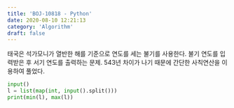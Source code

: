 ```yaml
---
title: 'BOJ-10818 - Python'
date: 2020-08-10 12:21:13
category: 'Algorithm'
draft: false
---
```

태국은 석가모니가 열반한 해를 기준으로 연도를 세는 불기를 사용한다. 불기 연도를 입력받은 후 서기 연도를 출력하는 문제. 543년 차이가 나기 때문에 간단한 사칙연산을 이용하여 풀었다.
```python
input()
l = list(map(int, input().split()))
print(min(l), max(l))

```